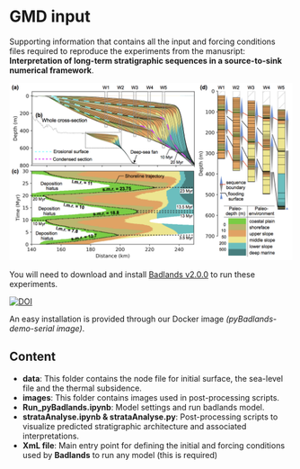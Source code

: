 # GMD input


Supporting information that contains all the input and forcing conditions files required to reproduce the experiments from the manusript: **Interpretation of long-term stratigraphic sequences in a source-to-sink numerical framework**.


<div align="center">
    <img width=700 src="https://github.com/XuesongDing/ESurf-models/blob/master/images/StratArchitecture.png" alt="Predicted stratal architecture from pyBadlands" title="Predicted stratal architecture from pyBadlands"</img>
</div>


You will need to download and install <a href='https://github.com/badlands-model/pyBadlands/releases' target="_blank">Badlands v2.0.0<a/> to run these experiments.

[![DOI](https://zenodo.org/badge/51286954.svg)](https://zenodo.org/badge/latestdoi/51286954)

An easy installation is provided through our Docker image _(pyBadlands-demo-serial image)_.

## Content

+ **data**: This folder contains the node file for initial surface, the sea-level file and the thermal subsidence. 
+ **images**: This folder contains images used in post-processing scripts.
+ **Run_pyBadlands.ipynb**: Model settings and run badlands model.
+ **strataAnalyse.ipynb & strataAnalyse.py**: Post-processing scripts to visualize predicted stratigraphic architecture and associated interpretations. 
+ **XmL file**: Main entry point for defining the initial and forcing conditions used by **Badlands** to run any model (this is required)
